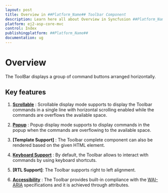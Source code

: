```yaml
---
layout: post
title: Overview in ##Platform_Name## Toolbar Component
description: Learn here all about Overview in Syncfusion ##Platform_Name## Toolbar component of Syncfusion Essential JS 2 and more.
platform: ej2-asp-core-mvc
control: Index
publishingplatform: ##Platform_Name##
documentation: ug
---
```


# Overview

The ToolBar displays a group of command buttons arranged horizontally.

## Key features

1. **[Scrollable](./responsive-mode#scrollable)** : Scrollable display mode supports to display the Toolbar commands in a single line with horizontal scrolling
enabled while the commands are overflows the available space.

2. **[Popup](./responsive-mode#popup)** : Popup display mode supports to display commands in the popup when the commands are overflowing to the available space.

3. **[Template Support]** : The Toolbar complete component can also be rendered based on the given HTML element.

4. **[Keyboard Support](./accessibility#keyboard-interaction)**  : By default, the Toolbar allows to interact with commands by using keyboard shortcuts.

5. **[RTL Support]**: The Toolbar supports right to left alignment.

6. **[Accessibility](./accessibility/)** : The Toolbar provides built-in compliance with the [WAI-ARIA](https://www.w3.org/TR/wai-aria-practices/) specifications and it is achieved through attributes.
